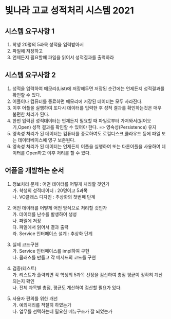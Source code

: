 # 빛나라 고교 성적처리 시스템 2021

## 시스템 요구사항 1
1. 학생 20명의 5과목 성적을 입력받아서
2. 파일에 저장하고
3. 언제든지 필요할때 파일을 읽어서 성적결과를 출력하라

## 시스템 요구사항 2
1. 성적을 입력하여 메모리(List)에 저장해두면 저장된 순간에는 언제든지 성적결과를 확인할 수 있다.
2. 어플이나 컴퓨터를 종료하면 메모리에 저장된 데이터는 모두 사라진다.
3. 이후 어플을 실행하여 또다시 데이터를 입력한 후 성적 결과를 확인하는것은 매우 불편한 처리가 된다.
4. 한번 입력된 성적데이터는 언제든지 필요할 때 파일로부터 가져와서(읽어오기,Open) 성적 결과를 확인할 수 있어야 한다. => 영속성(Persistence) 유지
5. 영속성 처리가 된 데이터는 컴퓨터를 종료하여도 로컬디스크,클라우드 등에 파일 또는 데이터베이스에 영구 보존된다.
6. 영속성 처리가 된 데이터는 언제든지 어플을 실행하여 또는 다른어플을 사용하여 데이터를 Open하고 이후 처리를 할 수 있다.

## 어플을 개발하는 순서
1. 정보처리 문제 : 어떤 데이터를 어떻게 처리할 것인가  
	가. 학생의 성적데이터 : 20명이고 5과목  
	나. VO클래스 디자인 : 추상화의 첫번째 단계
	
2. 어떤 데이터를 어떻게 어떤 방식으로 처리할 것인가  
	가. 데이터를 난수를 발생하여 생성  
	나. 파일에 저장  
	다. 파일에서 읽어서 결과 출력  
	라. Service 인터페이스 설계 : 추상화 단계
	
3. 실제 코드구현  
	가. Service 인터페이스를 impl하여 구현  
	나. 클래스를 만들고 각 메서드의 코드를 구현
	
4. 검증(테스트)  
	가. 리스트가 출력되면 각 학생의 5과목 선정을 검산하여 총점 평균이 정확히 계산되는지 확인  
	나. 전체 과목별 총점, 평균도 계산하여 검산할 필요가 있다.
	
5. 사용자 편의를 위한 개선  
	가. 예외처리를 적절히 하였는가  
	나. 업무를 선택하는데 필요한 메뉴구조가 잘 되었는가  
	
			